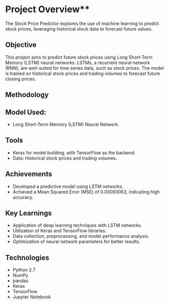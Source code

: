 # Project Overview**
The Stock Price Predictor explores the use of machine learning to predict stock prices, leveraging historical stock data to forecast future values.

## Objective
This project aims to predict future stock prices using Long Short-Term Memory (LSTM) neural networks. LSTMs, a recurrent neural network (RNN), are well-suited for time series data, such as stock prices. The model is trained on historical stock prices and trading volumes to forecast future closing prices.

## Methodology
## Model Used: 
* Long Short-Term Memory (LSTM) Neural Network.

## Tools
* Keras for model building, with TensorFlow as the backend.
* Data: Historical stock prices and trading volumes.

## Achievements
* Developed a predictive model using LSTM networks.
* Achieved a Mean Squared Error (MSE) of 0.00093063, indicating high accuracy.

## Key Learnings
* Application of deep learning techniques with LSTM networks.
* Utilization of Keras and TensorFlow libraries.
* Data collection, preprocessing, and model performance analysis.
* Optimization of neural network parameters for better results.


## **Technologies**
* Python 2.7
* NumPy
* pandas
* Keras
* TensorFlow
* Jupyter Notebook
